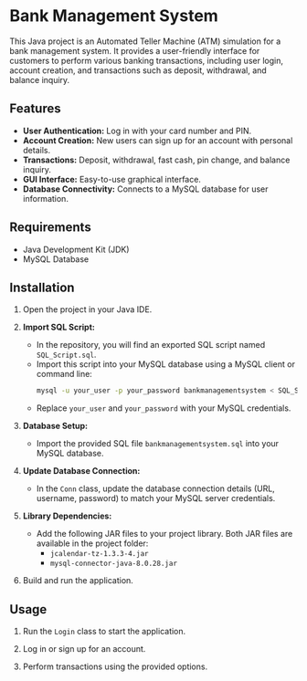 # Bank Management System

This Java project is an Automated Teller Machine (ATM) simulation for a bank management system. It provides a user-friendly interface for customers to perform various banking transactions, including user login, account creation, and transactions such as deposit, withdrawal, and balance inquiry.

## Features

- **User Authentication:** Log in with your card number and PIN.
- **Account Creation:** New users can sign up for an account with personal details.
- **Transactions:** Deposit, withdrawal, fast cash, pin change, and balance inquiry.
- **GUI Interface:** Easy-to-use graphical interface.
- **Database Connectivity:** Connects to a MySQL database for user information.

## Requirements

- Java Development Kit (JDK)
- MySQL Database

## Installation

1. Open the project in your Java IDE.

2. **Import SQL Script:**
   - In the repository, you will find an exported SQL script named `SQL_Script.sql`.
   - Import this script into your MySQL database using a MySQL client or command line:
     ```bash
     mysql -u your_user -p your_password bankmanagementsystem < SQL_Script.sql
     ```
   - Replace `your_user` and `your_password` with your MySQL credentials.


3. **Database Setup:**
   - Import the provided SQL file `bankmanagementsystem.sql` into your MySQL database.

4. **Update Database Connection:**
   - In the `Conn` class, update the database connection details (URL, username, password) to match your MySQL server credentials.

5. **Library Dependencies:**
   - Add the following JAR files to your project library. Both JAR files are available in the project folder:
     - `jcalendar-tz-1.3.3-4.jar`
     - `mysql-connector-java-8.0.28.jar`

6. Build and run the application.

## Usage

1. Run the `Login` class to start the application.

2. Log in or sign up for an account.

3. Perform transactions using the provided options.


